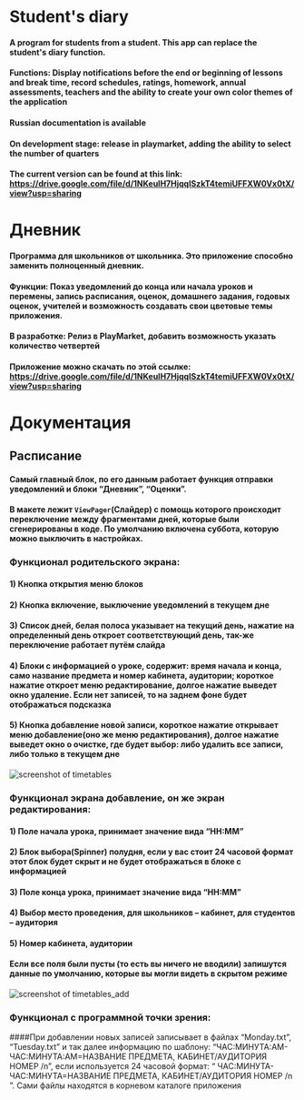Student's diary 
=====================

#### A program for students from a student. This app can replace the student's diary function. 

#### Functions: Display notifications before the end or beginning of lessons and break time, record schedules, ratings, homework, annual assessments, teachers and the ability to create your own color themes of the application

#### Russian documentation is available

#### On development stage: release in playmarket, adding the ability to select the number of quarters

#### The current version can be found at this link: https://drive.google.com/file/d/1NKeulH7HjqqlSzkT4temiUFFXW0Vx0tX/view?usp=sharing


Дневник
=====================

#### Программа для школьников от школьника. Это приложение способно заменить полноценный дневник.

#### Функции: Показ уведомлений до конца или начала уроков и перемены, запись расписания, оценок, домашнего задания, годовых оценок, учителей и возможность создавать свои цветовые темы приложения.

#### В разработке: Релиз в PlayMarket, добавить возможность указать количество четвертей

#### Приложение можно скачать по этой ссылке: https://drive.google.com/file/d/1NKeulH7HjqqlSzkT4temiUFFXW0Vx0tX/view?usp=sharing

Документация
=====================

Расписание
-----------------------------------

#### Самый главный блок, по его данным работает функция отправки уведомлений и блоки “Дневник”, “Оценки”.
#### В макете лежит `ViewPager`(Слайдер) с помощь которого происходит переключение между фрагментами дней, которые были сгенерированы в коде. По умолчанию включена суббота, которую можно выключить в настройках.

### **Функционал родительского экрана:** 
#### 1) Кнопка открытия меню блоков
#### 2) Кнопка включение, выключение уведомлений в текущем дне
#### 3) Список дней, белая полоса указывает на текущий день, нажатие на определенный день откроет соответствующий день, так-же переключение работает путём слайда
#### 4) Блоки с информацией о уроке, содержит: время начала и конца, само название предмета и номер кабинета, аудитории; короткое нажатие откроет меню редактирование, долгое нажатие выведет окно удаление. Если нет записей, то на заднем фоне будет отображаться подсказка
#### 5) Кнопка добавление новой записи, короткое нажатие открывает меню добавление(оно же меню редактирования), долгое нажатие выведет окно о очистке, где будет выбор: либо удалить все записи, либо только в текущем дне
![screenshot of timetables](https://psv4.userapi.com/c856528/u388061716/docs/d17/c7d5b73dcd03/2020-02-17_18-22-02.png?extra=iTxyLTUnARj1hzFFj7wNr7v7XG-QO-qrxROOZNeq1JqjE57p3HFyVhyo5MrDNC3uhmxFV4oeW7-wLLr___cHQ0QYKW7Ja-Wh9m_11LILBlmD6iCUDV-lnDyfwksDhxb09bNlWRSa8XoCExeUn0oUdb2R)

### **Функционал экрана добавление, он же экран редактирования:**
#### 1) Поле начала урока, принимает значение вида “HH:MM”
#### 2) Блок выбора(Spinner) полудня, если у вас стоит 24 часовой формат этот блок будет скрыт и не будет отображаться в блоке с информацией
#### 3) Поле конца урока, принимает значение вида “HH:MM”
#### 4) Выбор место проведения, для школьников – кабинет, для студентов – аудитория
#### 5) Номер кабинета, аудитории
#### Если все поля были пусты (то есть вы ничего не вводили) запишутся данные по умолчанию, которые вы могли видеть в скрытом режиме
![screenshot of timetables_add](https://psv4.userapi.com/c856236/u388061716/docs/d4/08e0d939f228/2020-02-17_18-32-33.png?extra=0MrtH9C8ptKvnEONP-L1b4peerCJlC2hGlUFlbK9uneyruO4Yk4TbcryWhXACleKAEJ6i99BOVfcOXobkVIVUvY3MiHtnsmEXFSbY7_j8ftGvuRM1qyLUIv7mgp71W-ur7qEZw8pMIsx6CH7SJbxOj56)

### **Функционал с программной точки зрения:**
####При добавлении новых записей записывает в файлах “Monday.txt”, “Tuesday.txt” и так далее информацию по шаблону: “ЧАС:МИНУТА:AM-ЧАС:МИНУТА:AM=НАЗВАНИЕ ПРЕДМЕТА, КАБИНЕТ/АУДИТОРИЯ НОМЕР /n”, если используется 24 часовой формат: “ ЧАС:МИНУТА-ЧАС:МИНУТА=НАЗВАНИЕ ПРЕДМЕТА, КАБИНЕТ/АУДИТОРИЯ НОМЕР /n ”. Сами файлы находятся в корневом каталоге приложения
